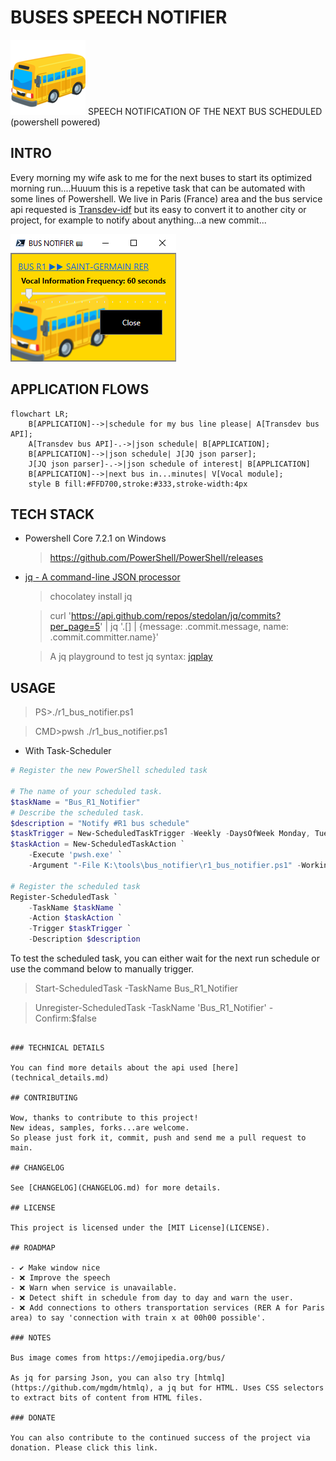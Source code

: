 # BUSES SPEECH NOTIFIER

![](bus.png) SPEECH NOTIFICATION OF THE NEXT BUS SCHEDULED (powershell powered)

## INTRO 

Every morning my wife ask to me for the next buses to start its optimized morning run....Huuum this is a repetive task that can be automated with some lines of Powershell. We live in Paris (France) area and the bus service api requested is [Transdev-idf](https://www.transdev-idf.com/info-trafic) but its easy to convert it to another city or project, for example to notify about anything...a new commit...

![](bus_notifier.png)

## APPLICATION FLOWS

```mermaid
flowchart LR;
    B[APPLICATION]-->|schedule for my bus line please| A[Transdev bus API];
    A[Transdev bus API]-.->|json schedule| B[APPLICATION];
    B[APPLICATION]-->|json schedule| J[JQ json parser];
    J[JQ json parser]-.->|json schedule of interest| B[APPLICATION]
    B[APPLICATION]-->|next bus in...minutes| V[Vocal module];
    style B fill:#FFD700,stroke:#333,stroke-width:4px
```

## TECH STACK

- Powershell Core 7.2.1 on Windows
    >https://github.com/PowerShell/PowerShell/releases

- [jq - A command-line JSON processor](https://stedolan.github.io/jq/)
    >chocolatey install jq
    
    >curl 'https://api.github.com/repos/stedolan/jq/commits?per_page=5' | jq '.[] | {message: .commit.message, name: .commit.committer.name}'
    
    >A jq playground to test jq syntax: [jqplay](https://jqplay.org/)

## USAGE

>PS>./r1_bus_notifier.ps1

>CMD>pwsh ./r1_bus_notifier.ps1

* With Task-Scheduler

```powershell
# Register the new PowerShell scheduled task

# The name of your scheduled task.
$taskName = "Bus_R1_Notifier"
# Describe the scheduled task.
$description = "Notify #R1 bus schedule"
$taskTrigger = New-ScheduledTaskTrigger -Weekly -DaysOfWeek Monday, Tuesday, Wednesday, Thursday, Friday -At "07:20AM"
$taskAction = New-ScheduledTaskAction `
    -Execute 'pwsh.exe' `
    -Argument "-File K:\tools\bus_notifier\r1_bus_notifier.ps1" -WorkingDirectory "K:\tools\bus_notifier"

# Register the scheduled task
Register-ScheduledTask `
    -TaskName $taskName `
    -Action $taskAction `
    -Trigger $taskTrigger `
    -Description $description
```

To test the scheduled task, you can either wait for the next run schedule or use the command below to manually trigger.
>Start-ScheduledTask -TaskName Bus_R1_Notifier

>Unregister-ScheduledTask -TaskName 'Bus_R1_Notifier' -Confirm:$false
```

### TECHNICAL DETAILS

You can find more details about the api used [here](technical_details.md)

## CONTRIBUTING

Wow, thanks to contribute to this project!   
New ideas, samples, forks...are welcome.  
So please just fork it, commit, push and send me a pull request to main.  

## CHANGELOG

See [CHANGELOG](CHANGELOG.md) for more details.

## LICENSE

This project is licensed under the [MIT License](LICENSE).

## ROADMAP

- ✔️ Make window nice
- ❌ Improve the speech
- ❌ Warn when service is unavailable.
- ❌ Detect shift in schedule from day to day and warn the user.
- ❌ Add connections to others transportation services (RER A for Paris area) to say 'connection with train x at 00h00 possible'.

### NOTES

Bus image comes from https://emojipedia.org/bus/

As jq for parsing Json, you can also try [htmlq](https://github.com/mgdm/htmlq), a jq but for HTML. Uses CSS selectors to extract bits of content from HTML files.

### DONATE

You can also contribute to the continued success of the project via donation. Please click this link.
